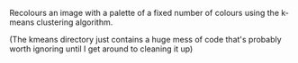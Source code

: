 Recolours an image with a palette of a fixed number of colours using the k-means clustering algorithm.

(The kmeans directory just contains a huge mess of code that's probably worth ignoring until I get 
around to cleaning it up)
